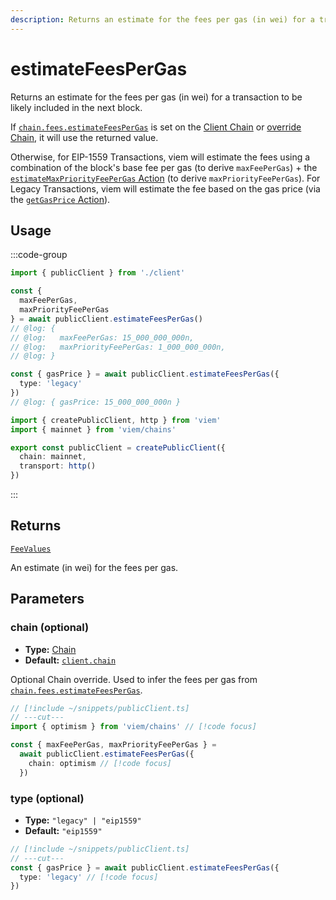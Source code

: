```yaml
---
description: Returns an estimate for the fees per gas (in wei) for a transaction to be likely included in the next block.
---
```


# estimateFeesPerGas 

Returns an estimate for the fees per gas (in wei) for a transaction to be likely included in the next block.

If [`chain.fees.estimateFeesPerGas`](/docs/actions/public/estimateFeesPerGas) is set on the [Client Chain](/docs/clients/public#chain-optional) or [override Chain](#chain-optional), it will use the returned value.

Otherwise, for EIP-1559 Transactions, viem will estimate the fees using a combination of the block's base fee per gas (to derive `maxFeePerGas`) + the [`estimateMaxPriorityFeePerGas` Action](/docs/actions/public/estimateMaxPriorityFeePerGas) (to derive `maxPriorityFeePerGas`). For Legacy Transactions, viem will estimate the fee based on the gas price (via the [`getGasPrice` Action](/docs/actions/public/getGasPrice)).

## Usage

:::code-group

```ts twoslash [example.ts]
import { publicClient } from './client'

const {
  maxFeePerGas,
  maxPriorityFeePerGas
} = await publicClient.estimateFeesPerGas()
// @log: {
// @log:   maxFeePerGas: 15_000_000_000n,
// @log:   maxPriorityFeePerGas: 1_000_000_000n,
// @log: }

const { gasPrice } = await publicClient.estimateFeesPerGas({
  type: 'legacy'
})
// @log: { gasPrice: 15_000_000_000n } 
```

```ts twoslash [client.ts] filename="client.ts"
import { createPublicClient, http } from 'viem'
import { mainnet } from 'viem/chains'

export const publicClient = createPublicClient({
  chain: mainnet,
  transport: http()
})
```

:::

## Returns

[`FeeValues`](/docs/glossary/types#feevalues)

An estimate (in wei) for the fees per gas.

## Parameters

### chain (optional)

- **Type:** [Chain](/docs/glossary/types#chain)
- **Default:** [`client.chain`](/docs/clients/public#chain-optional)

Optional Chain override. Used to infer the fees per gas from [`chain.fees.estimateFeesPerGas`](/docs/actions/public/estimateFeesPerGas).

```ts twoslash
// [!include ~/snippets/publicClient.ts]
// ---cut---
import { optimism } from 'viem/chains' // [!code focus]

const { maxFeePerGas, maxPriorityFeePerGas } = 
  await publicClient.estimateFeesPerGas({
    chain: optimism // [!code focus]
  })
```

### type (optional)

- **Type:** `"legacy" | "eip1559"`
- **Default:** `"eip1559"`

```ts twoslash
// [!include ~/snippets/publicClient.ts]
// ---cut---
const { gasPrice } = await publicClient.estimateFeesPerGas({
  type: 'legacy' // [!code focus]
})
```
